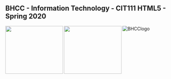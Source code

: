 ## BHCC - Information Technology - CIT111 HTML5 - Spring 2020

![BHCClogo](https://services.jsatech.com/custom/cached/104/images/header_image.jpg)
<img align="left" width="180" height="150" src="https://media.giphy.com/media/l3vRfNA1p0rvhMSvS/giphy.gif">
<img align="left" width="180" height="150" src="https://media.giphy.com/media/fsEaZldNC8A1PJ3mwp/giphy.gif">
